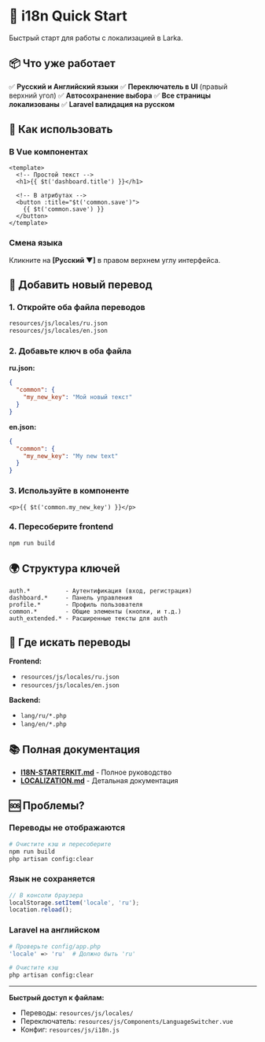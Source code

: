 # 🚀 i18n Quick Start

Быстрый старт для работы с локализацией в Larka.

## 📦 Что уже работает

✅ **Русский и Английский языки**
✅ **Переключатель в UI** (правый верхний угол)
✅ **Автосохранение выбора**
✅ **Все страницы локализованы**
✅ **Laravel валидация на русском**

## 🎯 Как использовать

### В Vue компонентах

```vue
<template>
  <!-- Простой текст -->
  <h1>{{ $t('dashboard.title') }}</h1>

  <!-- В атрибутах -->
  <button :title="$t('common.save')">
    {{ $t('common.save') }}
  </button>
</template>
```

### Смена языка

Кликните на **[Русский ▼]** в правом верхнем углу интерфейса.

## 📝 Добавить новый перевод

### 1. Откройте оба файла переводов

```bash
resources/js/locales/ru.json
resources/js/locales/en.json
```

### 2. Добавьте ключ в оба файла

**ru.json:**
```json
{
  "common": {
    "my_new_key": "Мой новый текст"
  }
}
```

**en.json:**
```json
{
  "common": {
    "my_new_key": "My new text"
  }
}
```

### 3. Используйте в компоненте

```vue
<p>{{ $t('common.my_new_key') }}</p>
```

### 4. Пересоберите frontend

```bash
npm run build
```

## 🌍 Структура ключей

```
auth.*          - Аутентификация (вход, регистрация)
dashboard.*     - Панель управления
profile.*       - Профиль пользователя
common.*        - Общие элементы (кнопки, и т.д.)
auth_extended.* - Расширенные тексты для auth
```

## 🔧 Где искать переводы

**Frontend:**
- `resources/js/locales/ru.json`
- `resources/js/locales/en.json`

**Backend:**
- `lang/ru/*.php`
- `lang/en/*.php`

## 📚 Полная документация

- **[I18N-STARTERKIT.md](./I18N-STARTERKIT.md)** - Полное руководство
- **[LOCALIZATION.md](./LOCALIZATION.md)** - Детальная документация

## 🆘 Проблемы?

### Переводы не отображаются
```bash
# Очистите кэш и пересоберите
npm run build
php artisan config:clear
```

### Язык не сохраняется
```javascript
// В консоли браузера
localStorage.setItem('locale', 'ru');
location.reload();
```

### Laravel на английском
```bash
# Проверьте config/app.php
'locale' => 'ru'  # Должно быть 'ru'

# Очистите кэш
php artisan config:clear
```

---

**Быстрый доступ к файлам:**
- Переводы: `resources/js/locales/`
- Переключатель: `resources/js/Components/LanguageSwitcher.vue`
- Конфиг: `resources/js/i18n.js`

